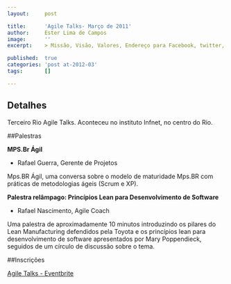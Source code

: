 ```yaml
---
layout:     post

title:      'Agile Talks- Março de 2011'
author:     Ester Lima de Campos
image:      ''
excerpt:    > Missão, Visão, Valores, Endereço para Facebook, twitter, grupo no google, etc.

published:  true
categories: 'post at-2012-03'
tags:       []

---
```


## Detalhes

Terceiro Rio Agile Talks. Aconteceu no instituto Infnet, no centro do Rio.

##Palestras

**MPS.Br Ágil** 
- Rafael Guerra, Gerente de Projetos

Mps.BR Ágil, uma conversa sobre o modelo de maturidade Mps.BR com práticas de metodologias ágeis (Scrum e XP).
     
**Palestra relâmpago: Princípios Lean para Desenvolvimento de Software**
- Rafael Nascimento, Agile Coach 

Uma palestra de aproximadamente 10 minutos introduzindo os pilares do Lean Manufacturing defendidos pela Toyota e os princípios lean para desenvolvimento de software apresentados por Mary Poppendieck, seguidos de um círculo de discussão sobre o tema.

##Inscrições

<a href="http://www.eventbrite.com/event/2875983143/eorg">Agile Talks - Eventbrite</a>
